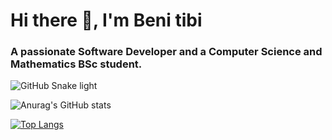 # Hi there 👋, I'm Beni tibi 
### A passionate Software Developer and a Computer Science and Mathematics BSc student.



 
![GitHub Snake light](https://github.com/Benit1/Benit1/blob/output/github-snake.svg#gh-light-mode-only) 

![Anurag's GitHub stats](https://github-readme-stats.vercel.app/api?username=Benit1&show_icons=true&hide_border=true&theme=transparent) 

[![Top Langs](https://github-readme-stats.vercel.app/api/top-langs/?username=Benit1&layout=compact&hide_border=true&theme=transparent)](https://github.com/anuraghazra/github-readme-stats)

<!--
**Benit1/Benit1** is a ✨ _special_ ✨ repository because its `README.md` (this file) appears on your GitHub profile.

Here are some ideas to get you started:

- 🔭 I’m currently working on ...
- 🌱 I’m currently learning ...
- 👯 I’m looking to collaborate on ...
- 🤔 I’m looking for help with ...
- 💬 Ask me about ...
- 📫 How to reach me: ...
- 😄 Pronouns: ...
- ⚡ Fun fact: ...
-->

